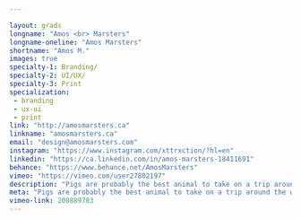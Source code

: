 ```yaml
---

layout: grads
longname: "Amos <br> Marsters"
longname-oneline: "Amos Marsters"
shortname: "Amos M."
images: true
specialty-1: Branding/
specialty-2: UI/UX/
specialty-3: Print
specialization:
 - branding
 - ux-ui
 - print
link: "http://amosmarsters.ca"
linkname: "amosmarsters.ca"
email: "design@amosmarsters.com"
instagram: "https://www.instagram.com/xttrxction/?hl=en"
linkedin: "https://ca.linkedin.com/in/amos-marsters-18411691"
behance: "https://www.behance.net/AmosMarsters"
vimeo: "https://vimeo.com/user27802197"
description: "Pigs are probably the best animal to take on a trip around the world. Design is that place you come back to and it always feels like home."
meta: "Pigs are probably the best animal to take on a trip around the world. Design is that place you comeback to and it always feels like home."
vimeo-link: 200889783
---
```

